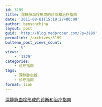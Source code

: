 ```yaml
---
id: 3199
title: 深静脉血栓形成的诊断和治疗指南
date: '2011-08-01T15:19:27+00:00'
author: bensonchina
layout: post
guid: 'http://blog.medprober.com/?p=3199'
permalink: /archives/3199
bulteno_post_views_count:
    - '0'
views:
    - '1329'
categories:
    - 诊疗指南
tags:
    - 深静脉血栓
    - 诊疗指南
format: link
---
```


[深静脉血栓形成的诊断和治疗指南](http://www.cjgs.com.cn/guide.pdf)